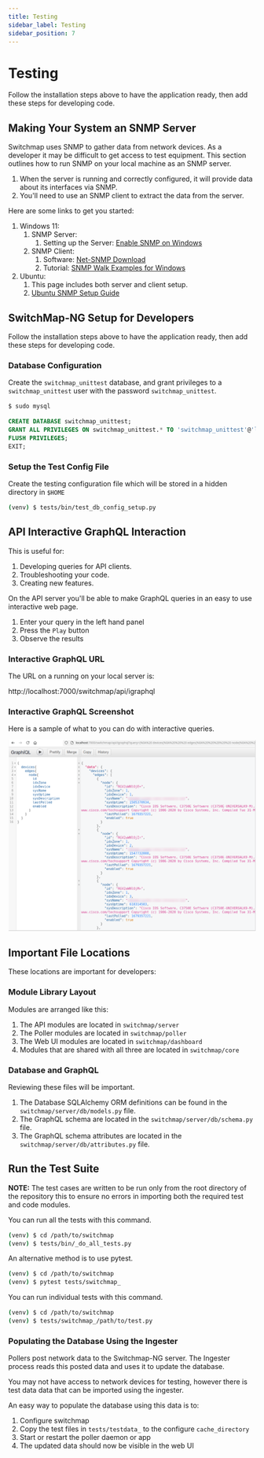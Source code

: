 ```yaml
---
title: Testing
sidebar_label: Testing
sidebar_position: 7
---
```

# Testing

Follow the installation steps above to have the application ready, then
add these steps for developing code.

## Making Your System an SNMP Server

Switchmap uses SNMP to gather data from network devices. As a developer it may be difficult to get access to test equipment. This section outlines how to run SNMP on your local machine as an SNMP server.

1. When the server is running and correctly configured, it will provide data about its interfaces via SNMP.
1. You'll need to use an SNMP client to extract the data from the server.

Here are some links to get you started:

1. Windows 11:
    1. SNMP Server: 
        1. Setting up the Server: [Enable SNMP on Windows](https://blog.paessler.com/how-to-enable-snmp-on-your-operating-system)
    1. SNMP Client:
        1. Software: [Net-SNMP Download](http://www.net-snmp.org/download.html)
        1. Tutorial: [SNMP Walk Examples for Windows](https://www.itprc.com/snmpwalk-examples-for-windows/)
1. Ubuntu: 
    1. This page includes both server and client setup.
    1. [Ubuntu SNMP Setup Guide](https://www.digitalocean.com/community/tutorials/how-to-install-and-configure-an-snmp-daemon-and-client-on-ubuntu-18-04#step-3-configuring-the-snmp-agent-server)

## SwitchMap-NG Setup for Developers

Follow the installation steps above to have the application ready, then
add these steps for developing code.

### Database Configuration

Create the `switchmap_unittest` database, and grant privileges to a
`switchmap_unittest` user with the password `switchmap_unittest`.

```bash
$ sudo mysql
```    
``` sql
CREATE DATABASE switchmap_unittest;
GRANT ALL PRIVILEGES ON switchmap_unittest.* TO 'switchmap_unittest'@'localhost' IDENTIFIED BY 'switchmap_unittest';
FLUSH PRIVILEGES;
EXIT;
```
### Setup the Test Config File

Create the testing configuration file which will be stored in a hidden
directory in `$HOME`

```bash
(venv) $ tests/bin/test_db_config_setup.py
```
## API Interactive GraphQL Interaction

This is useful for:

1)  Developing queries for API clients.
2)  Troubleshooting your code.
3)  Creating new features.

On the API server you\'ll be able to make GraphQL queries in an easy to
use interactive web page.

1)  Enter your query in the left hand panel
2)  Press the `Play` button
3)  Observe the results

### Interactive GraphQL URL

The URL on a running on your local server is:

http://localhost:7000/switchmap/api/igraphql

### Interactive GraphQL Screenshot

Here is a sample of what to you can do with interactive queries.

![image](../src/img/screenshots/igraphql-screenshot.png)

## Important File Locations

These locations are important for developers:

### Module Library Layout

Modules are arranged like this:

1)  The API modules are located in `switchmap/server`
2)  The Poller modules are located in `switchmap/poller`
3)  The Web UI modules are located in `switchmap/dashboard`
4)  Modules that are shared with all three are located in
    `switchmap/core`

### Database and GraphQL

Reviewing these files will be important.

1)  The Database SQLAlchemy ORM definitions can be found in the
    `switchmap/server/db/models.py` file.
2)  The GraphQL schema are located in the
    `switchmap/server/db/schema.py` file.
3)  The GraphQL schema attributes are located in the
    `switchmap/server/db/attributes.py` file.

## Run the Test Suite

**NOTE:** The test cases are written to be run only from the root
directory of the repository this to ensure no errors in importing both
the required test and code modules.

You can run all the tests with this command.

```bash
(venv) $ cd /path/to/switchmap
(venv) $ tests/bin/_do_all_tests.py
```
An alternative method is to use pytest.
```bash
(venv) $ cd /path/to/switchmap
(venv) $ pytest tests/switchmap_
```
You can run individual tests with this command.
```bash
(venv) $ cd /path/to/switchmap
(venv) $ tests/switchmap_/path/to/test.py
```
### Populating the Database Using the Ingester

Pollers post network data to the Switchmap-NG server. The Ingester
process reads this posted data and uses it to update the database.

You may not have access to network devices for testing, however there is
test data data that can be imported using the ingester.

An easy way to populate the database using this data is to:

1)  Configure switchmap
2)  Copy the test files in `tests/testdata_` to the configure
    `cache_directory`
3)  Start or restart the poller daemon or app
4)  The updated data should now be visible in the web UI
